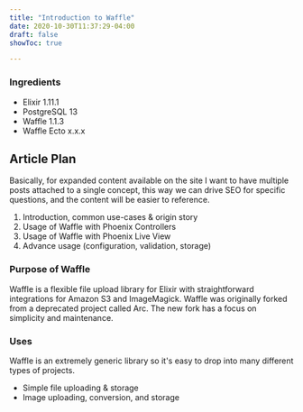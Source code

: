 ```yaml
---
title: "Introduction to Waffle"
date: 2020-10-30T11:37:29-04:00
draft: false
showToc: true

---
```



### Ingredients 
* Elixir 1.11.1
* PostgreSQL 13
* Waffle 1.1.3
* Waffle Ecto x.x.x


## Article Plan
Basically, for expanded content available on the site I want to have multiple posts attached to a single concept, this way we can drive SEO for specific questions, and the content will be easier to reference.

1. Introduction, common use-cases & origin story
2. Usage of Waffle with Phoenix Controllers
3. Usage of Waffle with Phoenix Live View
4. Advance usage (configuration, validation, storage)

### Purpose of Waffle
Waffle is a flexible file upload library for Elixir with straightforward integrations for Amazon S3 and ImageMagick. Waffle was originally forked from a deprecated project called Arc. The new fork has a focus on simplicity and maintenance. 


### Uses
Waffle is an extremely generic library so it's easy to drop into many different types of projects. 

* Simple file uploading & storage
* Image uploading, conversion, and storage
